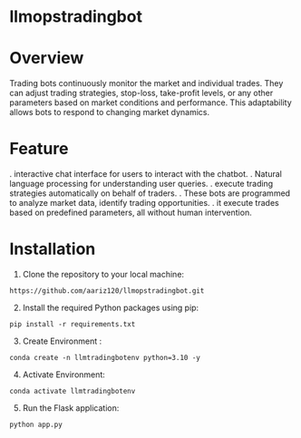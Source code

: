 # llmopstradingbot

# Overview
Trading bots continuously monitor the market and individual trades. They can adjust trading strategies, stop-loss, take-profit levels, or any other parameters based on market conditions and performance. This adaptability allows bots to respond to changing market dynamics.


# Feature

. interactive chat interface for users to interact with the chatbot.
. Natural language processing for understanding user queries.
. execute trading strategies automatically on behalf of traders.
. These bots are programmed to analyze market data, identify trading opportunities. 
. it execute trades based on predefined parameters, all without human intervention.


# Installation

1. Clone the repository to your local machine:
```
https://github.com/aariz120/llmopstradingbot.git
```

2. Install the required Python packages using pip:
```
pip install -r requirements.txt
```

3. Create Environment :
```
conda create -n llmtradingbotenv python=3.10 -y
```

4. Activate Environment:
```
conda activate llmtradingbotenv
```
5. Run the Flask application:
```
python app.py
```